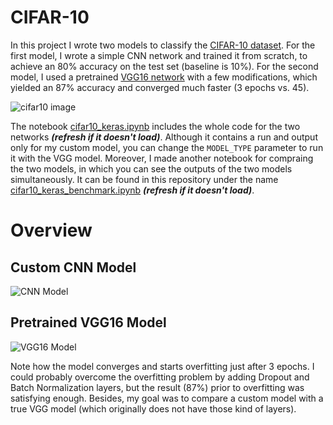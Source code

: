 # CIFAR-10
In this project I wrote two models to classify the [CIFAR-10 dataset](https://en.wikipedia.org/wiki/CIFAR-10). For the first model, I wrote a simple CNN network and trained it from scratch, to achieve an 80% accuracy on the test set (baseline is 10%). For the second model, I used a pretrained [VGG16 network](https://arxiv.org/pdf/1409.1556.pdf) with a few modifications, which yielded an 87% accuracy and converged much faster (3 epochs vs. 45).

![cifar10 image](https://user-images.githubusercontent.com/78589884/124727314-45030600-df17-11eb-9b80-80623f99d529.png)

The notebook [cifar10_keras.ipynb](https://github.com/masalha-alaa/cifar10-keras/blob/master/cifar10_keras.ipynb) includes the whole code for the two networks ***(refresh if it doesn't load)***. Although it contains a run and output only for my custom model, you can change the `MODEL_TYPE` parameter to run it with the VGG model. Moreover, I made another notebook for compraing the two models, in which you can see the outputs of the two models simultaneously. It can be found in this repository under the name [cifar10_keras_benchmark.ipynb](https://github.com/masalha-alaa/cifar10-keras/blob/master/cifar10_keras_benchmark.ipynb) ***(refresh if it doesn't load)***.

# Overview
## Custom CNN Model
![CNN Model](https://user-images.githubusercontent.com/78589884/124726896-da51ca80-df16-11eb-8794-b1af83c71592.png)

## Pretrained VGG16 Model
![VGG16 Model](https://user-images.githubusercontent.com/78589884/124727157-20a72980-df17-11eb-9391-a6ddf2ab8fc4.png)

Note how the model converges and starts overfitting just after 3 epochs. I could probably overcome the overfitting problem by adding Dropout and Batch Normalization layers, but the result (87%) prior to overfitting was satisfying enough. Besides, my goal was to compare a custom model with a true VGG model (which originally does not have those kind of layers).

